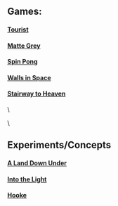 ## Games:

#### [Tourist](pages/tourist/tourist.html)

#### [Matte Grey](pages/matte-grey/matte-grey.html)

#### [Spin Pong](pages/spinpong/spinpong.html)

#### [Walls in Space](pages/walls_in_space/walls_in_space.html)

#### [Stairway to Heaven](pages/stairway_to_heaven/stairway_to_heaven.html)

\

\

## Experiments/Concepts

#### [A Land Down Under](pages/a_land_down_under/a_land_down_under.html)

#### [Into the Light](pages/into_the_light/into_the_light.html)

#### [Hooke](pages/hooke/hooke.html)

